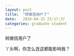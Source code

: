 ```yaml
---
layout: post
title:  "转微信用户了"
date:   2016-04-25 23:17:37
categories: graduate student
---
```


转微信用户了

丫头啊，你怎么连这都能影响我？

